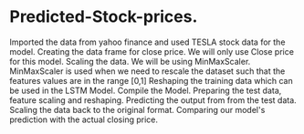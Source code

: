 # Predicted-Stock-prices. 

Imported the data from yahoo finance and used TESLA stock data for the model.
Creating the data frame for close price. We will only use Close price for this model.
Scaling the data. We will be using MinMaxScaler. MinMaxScaler is used when we need to rescale the dataset such that the features values are in the range [0,1]
Reshaping the training data which can be used in the LSTM Model.
Compile the Model.
Preparing the test data, feature scaling and reshaping.
Predicting the output from from the test data.
Scaling the data back to the original format.
Comparing our model's prediction with the actual closing price. 
